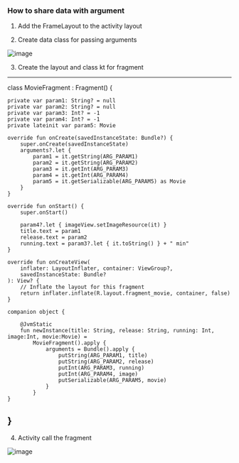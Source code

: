 ### How to share data with argument

1. Add the FrameLayout to the activity layout

2. Create data class for passing arguments

![image](https://user-images.githubusercontent.com/53125879/73971163-3d2ed480-48d3-11ea-8f44-3bf6ee7f9612.png)


3. Create the layout and class kt for fragment

---------------------------

class MovieFragment : Fragment() {
    
    private var param1: String? = null
    private var param2: String? = null
    private var param3: Int? = -1
    private var param4: Int? = -1
    private lateinit var param5: Movie

    override fun onCreate(savedInstanceState: Bundle?) {
        super.onCreate(savedInstanceState)
        arguments?.let {
            param1 = it.getString(ARG_PARAM1)
            param2 = it.getString(ARG_PARAM2)
            param3 = it.getInt(ARG_PARAM3)
            param4 = it.getInt(ARG_PARAM4)
            param5 = it.getSerializable(ARG_PARAM5) as Movie
        }
    }

    override fun onStart() {
        super.onStart()

        param4?.let { imageView.setImageResource(it) }
        title.text = param1
        release.text = param2
        running.text = param3?.let { it.toString() } + " min"
    }

    override fun onCreateView(
        inflater: LayoutInflater, container: ViewGroup?,
        savedInstanceState: Bundle?
    ): View? {
        // Inflate the layout for this fragment
        return inflater.inflate(R.layout.fragment_movie, container, false)
    }

    companion object {

        @JvmStatic
        fun newInstance(title: String, release: String, running: Int, image:Int, movie:Movie) =
            MovieFragment().apply {
                arguments = Bundle().apply {
                    putString(ARG_PARAM1, title)
                    putString(ARG_PARAM2, release)
                    putInt(ARG_PARAM3, running)
                    putInt(ARG_PARAM4, image)
                    putSerializable(ARG_PARAM5, movie)
                }
            }
    }
}
---------------------------

4. Activity call the fragment

![image](https://user-images.githubusercontent.com/53125879/73971111-28524100-48d3-11ea-898b-23de05129222.png)


